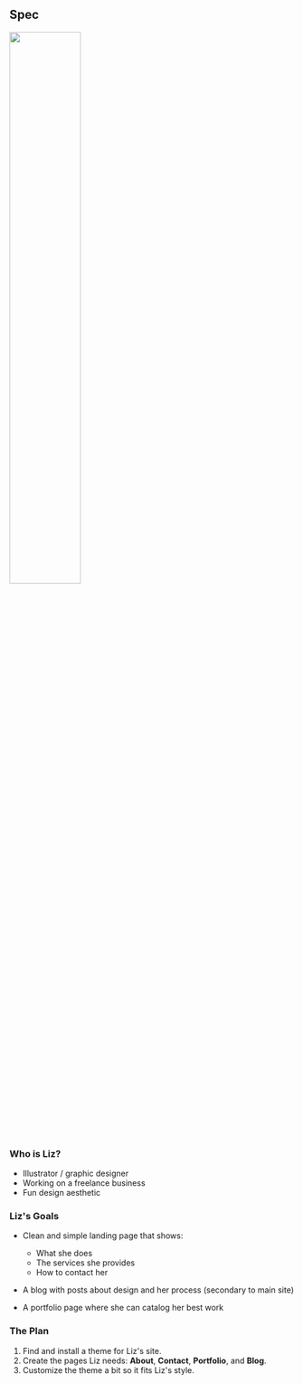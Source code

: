 ## Spec

<img style='width:50%' src='http://making-the-internet.s3.amazonaws.com/wp-graphics-by-liz-header.png?@2x'>

### Who is Liz?

* Illustrator / graphic designer
* Working on a freelance business
* Fun design aesthetic


### Liz's Goals
* Clean and simple landing page that shows:

	* What she does
	* The services she provides
	* How to contact her

* A blog with posts about design and her process (secondary to main site)
* A portfolio page where she can catalog her best work



### The Plan

1. Find and install a theme for Liz's site.
2. Create the pages Liz needs: **About**, **Contact**, **Portfolio**, and **Blog**.
3. Customize the theme a bit so it fits Liz's style.